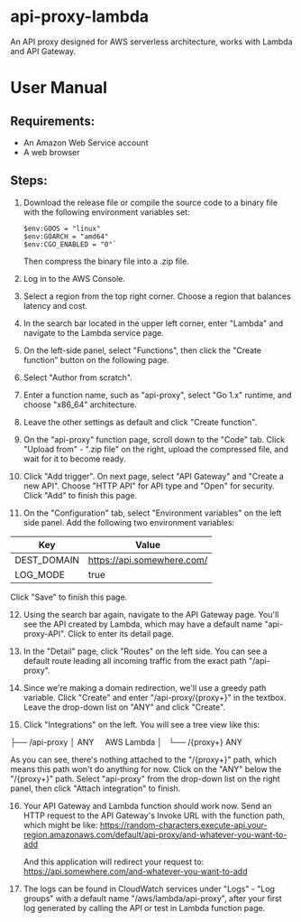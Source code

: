 # api-proxy-lambda

An API proxy designed for AWS serverless architecture, works with Lambda and API Gateway.

# User Manual

## Requirements:

-   An Amazon Web Service account
-   A web browser

## Steps:

1.  Download the release file or compile the source code to a binary file with the following environment variables set:

	```
	$env:GOOS = "linux" 
	$env:GOARCH = "amd64" 
	$env:CGO_ENABLED = "0"`
	```

	Then compress the binary file into a .zip file.

2.  Log in to the AWS Console.
    
3.  Select a region from the top right corner. Choose a region that balances latency and cost.
    
4.  In the search bar located in the upper left corner, enter "Lambda" and navigate to the Lambda service page.
    
5.  On the left-side panel, select "Functions", then click the "Create function" button on the following page.
    
6.  Select "Author from scratch".
    
7.  Enter a function name, such as "api-proxy", select "Go 1.x" runtime, and choose "x86_64" architecture.
    
8.  Leave the other settings as default and click "Create function".
    
9.  On the "api-proxy" function page, scroll down to the "Code" tab. Click "Upload from" - ".zip file" on the right, upload the compressed file, and wait for it to become ready.
    
10.  Click "Add trigger". On next page, select "API Gateway" and "Create a new API". Choose "HTTP API" for API type and "Open" for security. Click "Add" to finish this page.
    
11.  On the "Configuration" tab, select "Environment variables" on the left side panel. Add the following two environment variables:

|Key | Value|
|------------ | ------------|
|DEST_DOMAIN|https://api.somewhere.com/|
|LOG_MODE|true|

Click "Save" to finish this page.

12.  Using the search bar again, navigate to the API Gateway page. You'll see the API created by Lambda, which may have a default name "api-proxy-API". Click to enter its detail page.
    
13.  In the "Detail" page, click "Routes" on the left side. You can see a default route leading all incoming traffic from the exact path "/api-proxy".
    
14.  Since we're making a domain redirection, we'll use a greedy path variable. Click "Create" and enter "/api-proxy/{proxy+}" in the textbox. Leave the drop-down list on "ANY" and click "Create".
    
15.  Click "Integrations" on the left. You will see a tree view like this: 

├── /api-proxy
│         ANY        AWS Lambda
│   └── /{proxy+}
				 ANY

 As you can see, there's nothing attached to the "/{proxy+}" path, which means this path won't do anything for now. 
 Click on the "ANY" below the "/{proxy+}" path. Select "api-proxy" from the drop-down list on the right panel, then click "Attach integration" to finish.
    
16. Your API Gateway and Lambda function should work now. Send an HTTP request to the API Gateway's Invoke URL with the function path, which might be like:
	https://random-characters.execute-api.your-region.amazonaws.com/default/api-proxy/and-whatever-you-want-to-add

	And this application will redirect your request to:
	https://api.somewhere.com/and-whatever-you-want-to-add
    
17.  The logs can be found in CloudWatch services under "Logs" - "Log groups" with a default name "/aws/lambda/api-proxy", after your first log generated by calling the API or test in Lambda function page.